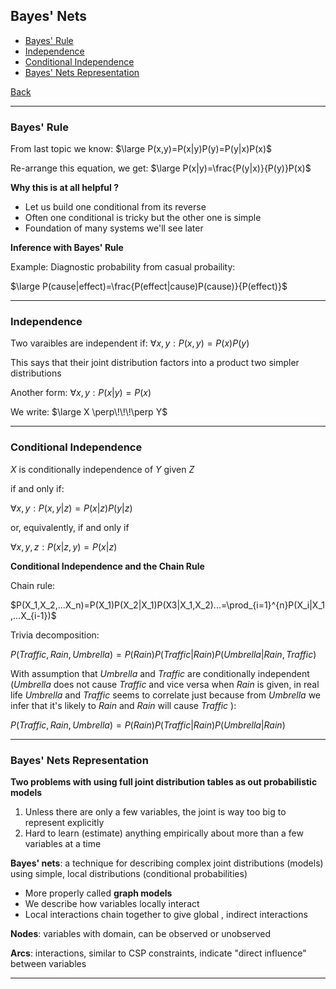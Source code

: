 ## Bayes' Nets

- [Bayes' Rule](#bayes'-rule)
- [Independence](#independence)
- [Conditional Independence](#conditional-independence)
- [Bayes' Nets Representation](#bayes'-nets-representation)



[Back](../README.md)

---

### Bayes' Rule

From last topic we know: $\large P(x,y)=P(x|y)P(y)=P(y|x)P(x)$

Re-arrange this equation, we get:  $\large P(x|y)=\frac{P(y|x)}{P(y)}P(x)$

**Why this is at all helpful ?**

- Let us build one conditional from its reverse
- Often one conditional is tricky but the other one is simple
- Foundation of many systems we'll see later

**Inference with Bayes' Rule**

Example: Diagnostic probability from casual probaility:

$\large P(cause|effect)=\frac{P(effect|cause)P(cause)}{P(effect)}$

---

### Independence 

Two varaibles are independent if: $\forall x,y:P(x,y)=P(x)P(y)$

This says that their joint distribution factors into a product two simpler distributions

Another form: $\forall x,y: P(x|y)=P(x)$

We write: $\large X \perp\!\!\!\perp Y$

---

### Conditional Independence

$X$ is conditionally independence of $Y$ given $Z$ 

if and only if:

$\forall x,y: P(x,y|z)=P(x|z)P(y|z)$

or, equivalently, if and only if 

$\forall x,y,z: P(x|z,y)=P(x|z)$

**Conditional Independence and the Chain Rule**

Chain rule: 

$P(X_1,X_2,...X_n)=P(X_1)P(X_2|X_1)P(X3|X_1,X_2)...=\prod_{i=1}^{n}P(X_i|X_1,...X_{i-1})$

Trivia decomposition:

$P(Traffic,Rain,Umbrella)=P(Rain)P(Traffic|Rain)P(Umbrella|Rain,Traffic)$

With assumption that *Umbrella​* and *Traffic​* are conditionally independent (*Umbrella* does not cause *Traffic* and vice versa when *Rain* is given, in real life *Umbrella* and *Traffic* seems to correlate just because from *Umbrella* we infer that it's likely to *Rain* and *Rain* will cause *Traffic* ):

$P(Traffic,Rain,Umbrella)=P(Rain)P(Traffic|Rain)P(Umbrella|Rain)$

---

### Bayes' Nets Representation

**Two problems with using full joint distribution tables as out probabilistic models**

1. Unless there are only a few variables, the joint is way too big to represent explicitly
2. Hard to learn (estimate) anything empirically about more than a few variables at a time

**Bayes' nets**: a technique for describing complex joint distributions (models) using simple, local distributions (conditional probabilities)

- More properly called **graph models**
- We describe how variables locally interact
- Local interactions chain together to give global , indirect interactions

**Nodes**: variables with domain, can be observed or unobserved

**Arcs**: interactions, similar to CSP constraints, indicate "direct influence" between variables

---

